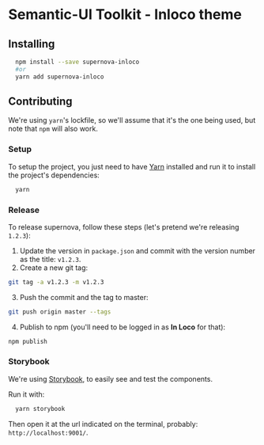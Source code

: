 # Semantic-UI Toolkit - Inloco theme

## Installing

```sh
  npm install --save supernova-inloco
  #or
  yarn add supernova-inloco
```

## Contributing

We're using `yarn`'s lockfile, so we'll assume that it's the one being used, but note that `npm` will also work.

### Setup

To setup the project, you just need to have [Yarn](https://yarnpkg.com/en/) installed and run it to install the project's dependencies:

```sh
  yarn
```

### Release

To release supernova, follow these steps (let's pretend we're releasing `1.2.3`):

1. Update the version in `package.json` and commit with the version number as the title: `v1.2.3`.
2. Create a new git tag:
```sh
git tag -a v1.2.3 -m v1.2.3
```
3. Push the commit and the tag to master:
```sh
git push origin master --tags
```
4. Publish to npm (you'll need to be logged in as **In Loco** for that):
```sh
npm publish
```

### Storybook

We're using [Storybook](https://storybook.js.org/), to easily see and test the components.

Run it with:

```sh
  yarn storybook
```

Then open it at the url indicated on the terminal, probably: `http://localhost:9001/`.
